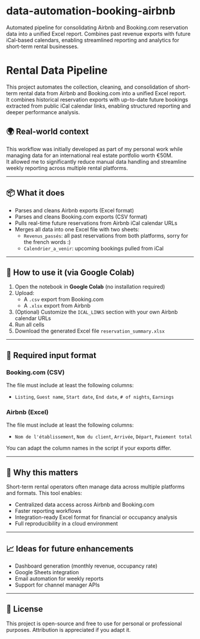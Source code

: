 # data-automation-booking-airbnb
Automated pipeline for consolidating Airbnb and Booking.com reservation data into a unified Excel report. Combines past revenue exports with future iCal-based calendars, enabling streamlined reporting and analytics for short-term rental businesses.
# Rental Data Pipeline

This project automates the collection, cleaning, and consolidation of short-term rental data from Airbnb and Booking.com into a unified Excel report.  
It combines historical reservation exports with up-to-date future bookings extracted from public iCal calendar links, enabling structured reporting and deeper performance analysis.

## 🌍 Real-world context

This workflow was initially developed as part of my personal work while managing data for an international real estate portfolio worth €50M.  
It allowed me to significantly reduce manual data handling and streamline weekly reporting across multiple rental platforms.

---

## 📦 What it does

- Parses and cleans Airbnb exports (Excel format)
- Parses and cleans Booking.com exports (CSV format)
- Pulls real-time future reservations from Airbnb iCal calendar URLs
- Merges all data into one Excel file with two sheets:
  - `Revenus_passés`: all past reservations from both platforms, sorry for the french words :)
  - `Calendrier_a_venir`: upcoming bookings pulled from iCal

---

## 🚀 How to use it (via Google Colab)

1. Open the notebook in **Google Colab** (no installation required)
2. Upload:
   - A `.csv` export from Booking.com
   - A `.xlsx` export from Airbnb
3. (Optional) Customize the `ICAL_LINKS` section with your own Airbnb calendar URLs
4. Run all cells
5. Download the generated Excel file `reservation_summary.xlsx`

---

## 🧰 Required input format

### Booking.com (CSV)
The file must include at least the following columns:
- `Listing`, `Guest name`, `Start date`, `End date`, `# of nights`, `Earnings`

### Airbnb (Excel)
The file must include at least the following columns:
- `Nom de l'établissement`, `Nom du client`, `Arrivée`, `Départ`, `Paiement total`

You can adapt the column names in the script if your exports differ.

---

## 🧠 Why this matters

Short-term rental operators often manage data across multiple platforms and formats. This tool enables:

- Centralized data access across Airbnb and Booking.com
- Faster reporting workflows
- Integration-ready Excel format for financial or occupancy analysis
- Full reproducibility in a cloud environment

---

## 📈 Ideas for future enhancements

- Dashboard generation (monthly revenue, occupancy rate)
- Google Sheets integration
- Email automation for weekly reports
- Support for channel manager APIs

---

## 📄 License

This project is open-source and free to use for personal or professional purposes. Attribution is appreciated if you adapt it.

